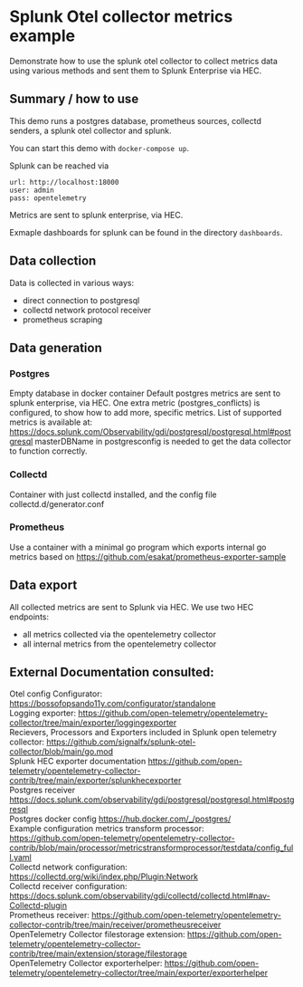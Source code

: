 # Splunk Otel collector metrics example
Demonstrate how to use the splunk otel collector to collect metrics data using various methods and sent them to Splunk Enterprise via HEC.

## Summary / how to use
This demo runs a postgres database, prometheus sources, collectd senders, a splunk otel collector and splunk.

You can start this demo with ```docker-compose up```.

Splunk can be reached via 
```
url: http://localhost:18000  
user: admin 
pass: opentelemetry
```

Metrics are sent to splunk enterprise, via HEC.

Exmaple dashboards for splunk can be found in the directory ```dashboards```.

## Data collection
Data is collected in various ways:
- direct connection to postgresql
- collectd network protocol receiver
- prometheus scraping

## Data generation
### Postgres
Empty database in docker container
Default postgres metrics are sent to splunk enterprise, via HEC.
One extra metric (postgres_conflicts) is configured, to show how to add more, specific metrics.
List of supported metrics is available at: https://docs.splunk.com/Observability/gdi/postgresql/postgresql.html#postgresql
masterDBName in postgresconfig is needed to get the data collector to function correctly.

### Collectd
Container with just collectd installed, and the config file collectd.d/generator.conf
### Prometheus
Use a container with a minimal go program which exports internal go metrics based on https://github.com/esakat/prometheus-exporter-sample

## Data export
All collected metrics are sent to Splunk via HEC.
We use two HEC endpoints:
- all metrics collected via the opentelemetry collector
- all internal metrics from the opentelemetry collector

## External Documentation consulted:

Otel config Configurator:
https://bossofopsando11y.com/configurator/standalone  
Logging exporter:
https://github.com/open-telemetry/opentelemetry-collector/tree/main/exporter/loggingexporter  
Recievers, Processors and Exporters included in Splunk open telemetry collector:
https://github.com/signalfx/splunk-otel-collector/blob/main/go.mod  
Splunk HEC exporter documentation
https://github.com/open-telemetry/opentelemetry-collector-contrib/tree/main/exporter/splunkhecexporter  
Postgres receiver
https://docs.splunk.com/observability/gdi/postgresql/postgresql.html#postgresql  
Postgres docker config
https://hub.docker.com/_/postgres/  
Example configuration metrics transform processor:
https://github.com/open-telemetry/opentelemetry-collector-contrib/blob/main/processor/metricstransformprocessor/testdata/config_full.yaml  
Collectd network configuration:
https://collectd.org/wiki/index.php/Plugin:Network  
Collectd receiver configuration:
https://docs.splunk.com/observability/gdi/collectd/collectd.html#nav-Collectd-plugin  
Prometheus receiver:
https://github.com/open-telemetry/opentelemetry-collector-contrib/tree/main/receiver/prometheusreceiver  
OpenTelemetry Collector filestorage extension:
https://github.com/open-telemetry/opentelemetry-collector-contrib/tree/main/extension/storage/filestorage  
OpenTelemetry Collector exporterhelper: 
https://github.com/open-telemetry/opentelemetry-collector/tree/main/exporter/exporterhelper  

